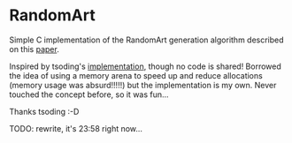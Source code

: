 # RandomArt

Simple C implementation of the RandomArt generation algorithm described on this
[paper](http://users.ece.cmu.edu/~adrian/projects/validation/validation.pdf).

Inspired by tsoding's [implementation](https://github.com/tsoding/randomart),
though no code is shared! Borrowed the idea of using a memory arena to speed up
and reduce allocations (memory usage was absurd!!!!!) but the implementation is
my own. Never touched the concept before, so it was fun...

Thanks tsoding :​-D

TODO: rewrite, it's 23:58 right now...
